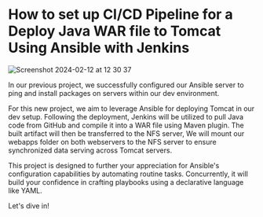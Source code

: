 #  How to set up CI/CD Pipeline for a Deploy Java WAR file to Tomcat Using Ansible with Jenkins

![Screenshot 2024-02-12 at 12 30 37](https://github.com/unitedcoresystems/Bootcampclass-2023/assets/63193071/4ec0c467-3daa-4fce-9f90-8d2c8d045d2b)


In our previous project, we successfully configured our Ansible server to ping and install packages on servers within our dev environment.

For this new project, we aim to leverage Ansible for deploying Tomcat in our dev setup. Following the deployment, Jenkins will be utilized to pull Java code from GitHub and compile it into a WAR file using Maven plugin. The built artifact will then be transferred to the NFS server, We will mount our webapps folder on both webservers to the NFS server to ensure synchronized data serving across Tomcat servers.

This project is designed to further your appreciation for Ansible's configuration capabilities by automating routine tasks. Concurrently, it will build your confidence in crafting playbooks using a declarative language like YAML.

Let's dive in!
